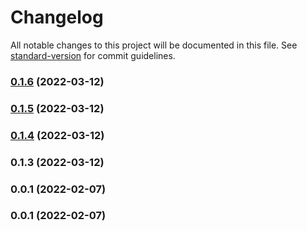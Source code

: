# Changelog

All notable changes to this project will be documented in this file. See [standard-version](https://github.com/conventional-changelog/standard-version) for commit guidelines.

### [0.1.6](https://github.com/srclaunch/dx/compare/v0.1.5...v0.1.6) (2022-03-12)

### [0.1.5](https://github.com/srclaunch/dx/compare/v0.1.4...v0.1.5) (2022-03-12)

### [0.1.4](https://github.com/srclaunch/dx/compare/v0.1.3...v0.1.4) (2022-03-12)

### 0.1.3 (2022-03-12)

### 0.0.1 (2022-02-07)

### 0.0.1 (2022-02-07)
